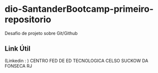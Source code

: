 # dio-SantanderBootcamp-primeiro-repositorio
Desafio de projeto sobre Git/Github
## Link Útil
(Linkedin : ) CENTRO FED DE ED TECNOLOGICA CELSO SUCKOW DA FONSECA RJ
